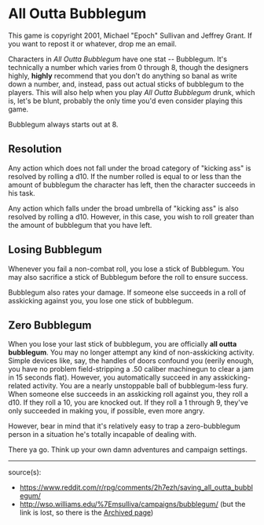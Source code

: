 # All Outta Bubblegum

This game is copyright 2001, Michael "Epoch" Sullivan and Jeffrey Grant. If you want to repost it or whatever, drop me an email.

Characters in *All Outta Bubblegum* have one stat -- Bubblegum. It's technically a number which varies from 0 through 8, though the designers highly, **highly** recommend that you don't do anything so banal as write down a number, and, instead, pass out actual sticks of bubblegum to the players. This will also help when you play *All Outta Bubblegum* drunk, which is, let's be blunt, probably the only time you'd even consider playing this game.

Bubblegum always starts out at 8.

## Resolution

Any action which does not fall under the broad category of "kicking ass" is resolved by rolling a d10. If the number rolled is equal to or less than the amount of bubblegum the character has left, then the character succeeds in his task.

Any action which falls under the broad umbrella of "kicking ass" is also resolved by rolling a d10. However, in this case, you wish to roll greater than the amount of bubblegum that you have left.

## Losing Bubblegum

Whenever you fail a non-combat roll, you lose a stick of Bubblegum. You may also sacrifice a stick of Bubblegum before the roll to ensure success.

Bubblegum also rates your damage. If someone else succeeds in a roll of asskicking against you, you lose one stick of bubblegum.

## Zero Bubblegum

When you lose your last stick of bubblegum, you are officially **all outta bubblegum**. You may no longer attempt any kind of non-asskicking activity. Simple devices like, say, the handles of doors confound you (eerily enough, you have no problem field-stripping a .50 caliber machinegun to clear a jam in 15 seconds flat). However, you automatically succeed in any asskicking-related activity. You are a nearly unstoppable ball of bubblegum-less fury. When someone else succeeds in an asskicking roll against you, they roll a d10. If they roll a 10, you are knocked out. If they roll a 1 through 9, they've only succeeded in making you, if possible, even more angry.

However, bear in mind that it's relatively easy to trap a zero-bubblegum person in a situation he's totally incapable of dealing with.


There ya go. Think up your own damn adventures and campaign settings.

----

source(s):

* https://www.reddit.com/r/rpg/comments/2h7ezh/saving_all_outta_bubblegum/
* http://wso.williams.edu/%7Emsulliva/campaigns/bubblegum/ (but the link is lost, so there is the [Archived page](http://web.archive.org/web/20140225092746/http://wso.williams.edu/~msulliva/campaigns/bubblegum/))
